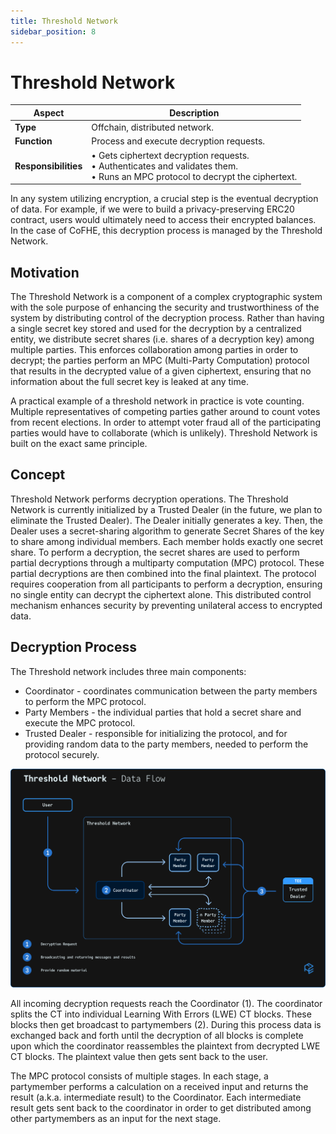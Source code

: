 ```yaml
---
title: Threshold Network
sidebar_position: 8
---
```


# Threshold Network

| Aspect               | Description                                                                                                                       |
| -------------------- | --------------------------------------------------------------------------------------------------------------------------------- |
| **Type**             | Offchain, distributed network.                                                                                                    |
| **Function**         | Process and execute decryption requests.                                                                                          |
| **Responsibilities** | • Gets ciphertext decryption requests.<br/>• Authenticates and validates them.<br/>• Runs an MPC protocol to decrypt the ciphertext. |

In any system utilizing encryption, a crucial step is the eventual decryption of data. For example, if we were to build a privacy-preserving ERC20 contract, users would ultimately need to access their encrypted balances. In the case of CoFHE, this decryption process is managed by the Threshold Network.

## Motivation

The Threshold Network is a component of a complex cryptographic system with the sole purpose of enhancing the security and trustworthiness of the system by distributing control of the decryption process. Rather than having a single secret key stored and used for the decryption by a centralized entity, we distribute secret shares (i.e. shares of a decryption key) among multiple parties. This enforces collaboration among parties in order to decrypt; the parties perform an MPC (Multi-Party Computation) protocol that results in the decrypted value of a given ciphertext, ensuring that no information about the full secret key is leaked at any time.

A practical example of a threshold network in practice is vote counting. Multiple representatives of competing parties gather around to count votes from recent elections. In order to attempt voter fraud all of the participating parties would have to collaborate (which is unlikely). Threshold Network is built on the exact same principle.

## Concept

Threshold Network performs decryption operations. The Threshold Network is currently initialized by a Trusted Dealer (in the future, we plan to eliminate the Trusted Dealer). The Dealer initially generates a key. Then, the Dealer uses a secret-sharing algorithm to generate Secret Shares of the key to share among individual members. Each member holds exactly one secret share. To perform a decryption, the secret shares are used to perform partial decryptions through a multiparty computation (MPC) protocol. These partial decryptions are then combined into the final plaintext. The protocol requires cooperation from all participants to perform a decryption, ensuring no single entity can decrypt the ciphertext alone. This distributed control mechanism enhances security by preventing unilateral access to encrypted data.

## Decryption Process

The Threshold network includes three main components:

- Coordinator - coordinates communication between the party members to perform the MPC protocol.
- Party Members - the individual parties that hold a secret share and execute the MPC protocol.
- Trusted Dealer - responsible for initializing the protocol, and for providing random data to the party members, needed to perform the protocol securely.

![Threshold Network Flow](../../../../static/img/threshold-network.svg)

All incoming decryption requests reach the Coordinator (1).
The coordinator splits the CT into individual Learning With Errors (LWE) CT blocks. These blocks then get broadcast to partymembers (2). During this process data is exchanged back and forth until the decryption of all blocks is complete upon which the coordinator reassembles the plaintext from decrypted LWE CT blocks. The plaintext value then gets sent back to the user.

The MPC protocol consists of multiple stages. In each stage, a partymember performs a calculation on a received input and returns the result (a.k.a. intermediate result) to the Coordinator. Each intermediate result gets sent back to the coordinator in order to get distributed among other partymembers as an input for the next stage.
